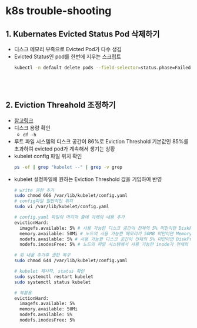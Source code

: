 # k8s trouble-shooting

## 1. Kubernates Evicted Status Pod 삭제하기
* 디스크 메모리 부족으로 Evicted Pod가 다수 생김
* Evicted Status인 pod를 한번에 지우는 스크립트
  ```sh
  kubectl -n default delete pods --field-selector=status.phase=Failed
  ```

<br><br>

## 2. Eviction Threahold 조정하기
* [참고링크](https://velog.io/@langoustine/%EC%BF%A0%EB%B2%84%EB%84%A4%ED%8B%B0%EC%8A%A4-Eviction-Threahold-%EC%A1%B0%EC%A0%95)
* 디스크 용량 확인
  * `df -h`
* 루트 파일 시스템의 디스크 공간이 86%로 Eviction Threshold 기본값인 85%를 초과하여 evicted pod가 계속해서 생기는 상황
* kubelet config 파일 위치 확인
  ```sh
  ps -ef | grep "kubelet --" | grep -v grep
  ```
* kubelet 설정파일에 원하는 Eviction Threshold 값을 기입하여 반영
  ```sh
  # write 권한 추가
  sudo chmod 666 /var/lib/kubelet/config.yaml
  # config파일 일반적인 위치
  sudo vi /var/lib/kubelet/config.yaml

  # config.yaml 파일의 마지막 줄에 아래의 내용 추가
  evictionHard:
    imagefs.available: 5% # 사용 가능한 디스크 공간이 전체의 5% 미만이면 DiskPressure 상태를 True로 활성화 (default: 15%)
    memory.available: 50Mi # 노드의 사용 가능한 메모리가 50MB 미만이면 MemoryPressure 상태를 True로 활성화 (default: 100MB)
    nodefs.available: 5% # 사용 가능한 디스크 공간이 전체의 5% 미만이면 DiskPressure 상태를 True로 활성화 (default: 10%)
    nodefs.inodesFree: 5% # 노드의 파일 시스템에서 사용 가능한 inode가 전체의 5% 미만이라면 DiskPressure 상태를 True 상태로 활성화 (default: 5%)

  # 위 내용 추가후 권한 복구
  sudo chmod 644 /var/lib/kubelet/config.yaml

  # kubelet 재시작, status 확인
  sudo systemctl restart kubelet
  sudo systemctl status kubelet
  ```
  ```sh
  # 복붙용
  evictionHard:
    imagefs.available: 5%
    memory.available: 50Mi
    nodefs.available: 5%
    nodefs.inodesFree: 5%
  ```